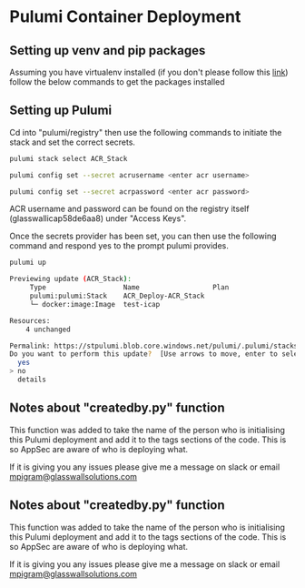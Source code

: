 # Pulumi Container Deployment

## Setting up venv and pip packages

Assuming you have virtualenv installed (if you don't please follow this [link](https://pypi.org/project/virtualenv/1.7.1.2/#:~:text=You%20can%20install%20virtualenv%20with,it%20with%20python%20virtualenv.py.)) follow the below commands to get the packages installed

## Setting up Pulumi

Cd into "pulumi/registry" then use the following commands to initiate the stack and set the correct secrets.

```bash
pulumi stack select ACR_Stack

pulumi config set --secret acrusername <enter acr username>

pulumi config set --secret acrpassword <enter acr password>
```

ACR username and password can be found on the registry itself (glasswallicap58de6aa8) under "Access Keys".

Once the secrets provider has been set, you can then use the following command and respond yes to the prompt pulumi provides.

```bash
pulumi up

Previewing update (ACR_Stack):
     Type                   Name                  Plan
     pulumi:pulumi:Stack    ACR_Deploy-ACR_Stack
     └─ docker:image:Image  test-icap

Resources:
    4 unchanged

Permalink: https://stpulumi.blob.core.windows.net/pulumi/.pulumi/stacks/ACR_Stack.json?se=2020-09-28T13%3A04%3A22Z&sig=6MzIgXJZRiq8wJzq65ecxjT9xP%2B6gIR0IoJxacf161o%3D&sp=r&spr=https&sr=b&sv=2018-11-09
Do you want to perform this update?  [Use arrows to move, enter to select, type to filter]
  yes
> no
  details
```

## Notes about "createdby.py" function

This function was added to take the name of the person who is initialising this Pulumi deployment and add it to the tags sections of the code. This is so AppSec are aware of who is deploying what.

If it is giving you any issues please give me a message on slack or email mpigram@glasswallsolutions.com



## Notes about "createdby.py" function

This function was added to take the name of the person who is initialising this Pulumi deployment and add it to the tags sections of the code. This is so AppSec are aware of who is deploying what.

If it is giving you any issues please give me a message on slack or email mpigram@glasswallsolutions.com